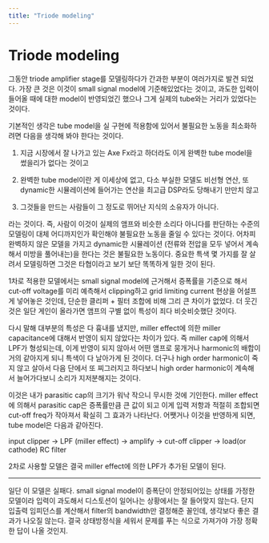 ```yaml
---
title: "Triode modeling"
---
```

# Triode modeling


그동안 triode amplifier stage를 모델링하다가 간과한 부분이 여러가지로 발견 되었다. 가장 큰 것은 이것이 small signal model에 기준해있었다는 것이고, 과도한 입력이 들어올 때에 대한 model이 반영되었긴 했으나 그게 실제의 tube와는 거리가 있었다는 것이다.




기본적인 생각은 tube model을 실 구현에 적용함에 있어서 불필요한 노동을 최소화하려면 다음을 생각해 봐야 한다는 것이다.




1) 지금 시장에서 잘 나가고 있는 Axe Fx라고 하더라도 이게 완벽한 tube model을 썼을리가 없다는 것이고

2) 완벽한 tube model이란 게 이세상에 없고, 다소 부실한 모델도 비선형 연산, 또 dynamic한 시뮬레이션에 들어가는 연산을 최고급 DSP라도 당해내기 만만치 않고

3) 그것들을 만드는 사람들이 그 정도로 뛰어난 지식의 소유자가 아니다.




라는 것이다. 즉, 사람이 이것이 실제의 앰프와 비슷한 소리다 아니다를 판단하는 수준의 모델링이 대체 어디까지인가 확인해야 불필요한 노동을 줄일 수 있다는 것이다. 어차피 완벽하지 않은 모델을 가지고 dynamic한 시뮬레이션 (전류와 전압을 모두 넣어서 계속해서 미방을 풀어내는)을 한다는 것은 불필요한 노동이다. 중요한 특색 몇 가지를 잘 살려서 모델링하면 그것은 타협이라고 보기 보단 똑똑하게 일한 것이 된다. 




1차로 적용한 모델에서는 small signal model에 근거해서 증폭률을 기준으로 해서 cut-off voltage를 미리 예측해서 clipping하고 grid limiting current 현상을 어설프게 넣어놓은 것인데, 단순한 클리퍼 + 필터 조합에 비해 그리 큰 차이가 없었다. 더 웃긴 것은 일단 게인이 올라가면 앰프의 구별 없이 특성이 죄다 비슷비슷했단 것이다.




다시 말해 대부분의 특성은 다 흉내를 냈지만, miller effect에 의한 miller capacitance에 대해서 반영이 되지 않았다는 차이가 있다. 즉 miller cap에 의해서 LPF가 형성되는데, 이게 반영이 되지 않아서 어떤 앰프로 뭉개거나 harmonic의 배합이 거의 같아지게 되니 특색이 다 날아가게 된 것이다. 더구나 high order harmonic이 죽지 않고 살아서 다음 단에서 또 찌그러지고 하다보니 high order harmonic이 계속해서 늘어가다보니 소리가 지저분해지는 것이다.




이것은 내가 parasitic cap의 크기가 워낙 작으니 무시한 것에 기인한다. miller effect에 의해서 parasitic cap은 증폭률만큼 큰 값이 되고 이게 입력 저항과 적절히 조합되면 cut-off freq가 작아져서 확실히 그 효과가 나타난다. 어쨋거나 이것을 반영하게 되면, tube model은 다음과 같아진다.




input clipper -> LPF (miller effect) -> amplify -> cut-off clipper -> load(or cathode) RC filter 




2차로 사용할 모델은 결국 miller effect에 의한 LPF가 추가된 모델이 된다.

---------

일단 이 모델은 실패다. small signal model이 증폭단이 안정되어있는 상태를 가정한 모델이라 입력이 과도해서 디스토션이 일어나는 상황에서는 잘 들어맞지 않는다. 단지 입출력 임피던스를 계산해서 filter의 bandwidth만 결정해준 꼴인데, 생각보다 좋은 결과가 나오질 않는다. 결국 상태방정식을 세워서 문제를 푸는 식으로 가져가야 가장 정확한 답이 나올 것인지. 





